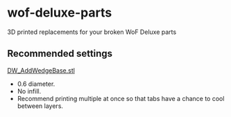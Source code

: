 # wof-deluxe-parts
3D printed replacements for your broken WoF Deluxe parts

## Recommended settings

[DW_AddWedgeBase.stl](DW_AddWedgeBase.stl)
- 0.6 diameter.
- No infill.
- Recommend printing multiple at once so that tabs have a chance to cool between layers.
